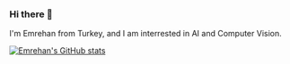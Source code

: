 ### Hi there 👋

I'm Emrehan from Turkey, and I am interrested in AI and Computer Vision.

[![Emrehan's GitHub stats](https://github-readme-stats.vercel.app/api?username=emrehankaraoglu)](https://github.com/emrehankaraoglu/github-readme-stats)
